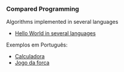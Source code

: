 ### Compared Programming

Algorithms implemented in several languages

* [Hello World in several languages](helloworld)

Exemplos em Português:

* [Calculadora](calculadora)
* [Jogo da forca](jogodaforca)

